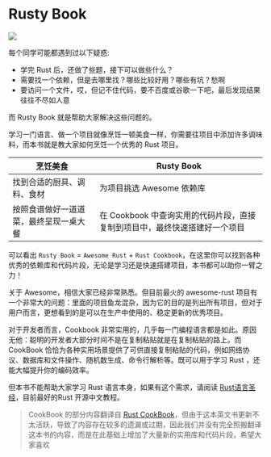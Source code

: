 # Rusty Book
<img src="https://github.com/sunface/rust-cookbook/blob/main/assets/banner1.png?raw=true" />

每个同学可能都遇到过以下疑惑:

- 学完 Rust 后，还做了些题，接下可以做些什么？
- 需要找一个依赖，但是去哪里找？哪些比较好用？哪些有坑？愁啊
- 要访问一个文件，哎，但记不住代码，要不百度或谷歌一下吧，最后发现结果往往不尽如人意

而 Rusty Book 就是帮助大家解决这些问题的。

学习一门语言、做一个项目就像烹饪一顿美食一样，你需要往项目中添加许多调味料，而本书就是教大家如何烹饪一个优秀的 Rust 项目。

| 烹饪美食 | Rusty Book |
| --- | --- |
| 找到合适的厨具、调料、食材 | 为项目挑选 Awesome 依赖库 |
| 按照食谱做好一道道菜，最终呈现一桌大餐 | 在 Cookbook 中查询实用的代码片段，直接复制到项目中，最终快速搭建好一个项目 | 

可以看出 `Rusty Book` = `Awesome Rust` + `Rust Cookbook`，在这里你可以找到各种优秀的依赖库和代码片段，无论是学习还是快速搭建项目，本书都可以助你一臂之力！

关于 Awesome，相信大家已经非常熟悉。但目前最火的 awesome-rust 项目有一个非常大的问题：里面的项目鱼龙混杂，因为它的目的是列出所有项目，但对于用户而言，更想看到的是可以在生产中使用的、稳定更新的优秀项目。

对于开发者而言，Cookbook 非常实用的，几乎每一门编程语言都是如此。原因无他：聪明的开发者大部分时间不是在复制粘贴就是在复制粘贴的路上。而 CookBook 恰恰为各种实用场景提供了可供直接复制粘贴的代码，例如网络协议、数据库和文件操作、随机数生成、命令行解析等。既可以用于学习 Rust ，还能大幅提升你的编码效率。

但本书不能帮助大家学习 Rust 语言本身，如果有这个需求，请阅读 [Rust语言圣经](https://course.rs)，目前最好的Rust 开源中文教程。

> CookBook 的部分内容翻译自 [Rust CookBook](https://rust-lang-nursery.github.io/rust-cookbook/intro.html)，但由于这本英文书更新不太活跃，导致了内容存在较多的遗漏或过期，因此我们并没有完全照搬翻译这本书的内容，而是在此基础上增加了大量新的实用库和代码片段，希望大家喜欢